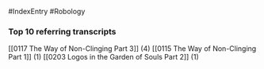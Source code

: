 #IndexEntry #Robology

### Top 10 referring transcripts
[[0117 The Way of Non-Clinging Part 3]] (4)
[[0115 The Way of Non-Clinging Part 1]] (1)
[[0203 Logos in the Garden of Souls Part 2]] (1)

